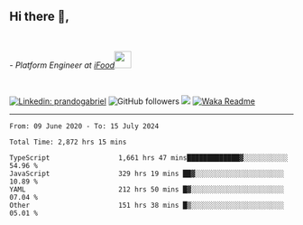 <h2>Hi there  👋,</h2> </br>

<p><em>- Platform Engineer at <a href="https://www.ifood.com.br/">iFood</a><img src="https://media.giphy.com/media/WUlplcMpOCEmTGBtBW/giphy.gif" width="30"> 
</em></p></br>


[![Linkedin: prandogabriel](https://img.shields.io/badge/-prandogabriel-blue?style=flat-square&logo=Linkedin&logoColor=white&link=https://www.linkedin.com/in/prandogabriel/)](https://www.linkedin.com/in/prandogabriel)
![GitHub followers](https://img.shields.io/github/followers/prandogabriel?label=Follow&style=social)
![](https://visitor-badge.glitch.me/badge?page_id=prandogabriel.prandogabriel)
[![Waka Readme](https://github.com/prandogabriel/prandogabriel/actions/workflows/update-stats.yml.yml/badge.svg)](https://github.com/prandogabriel/prandogabriel/actions/workflows/update-stats.yml.yml)

---

<!--START_SECTION:waka-->

```golang
From: 09 June 2020 - To: 15 July 2024

Total Time: 2,872 hrs 15 mins

TypeScript                 1,661 hrs 47 mins█████████████▓░░░░░░░░░░░   54.96 %
JavaScript                 329 hrs 19 mins ██▓░░░░░░░░░░░░░░░░░░░░░░   10.89 %
YAML                       212 hrs 50 mins █▓░░░░░░░░░░░░░░░░░░░░░░░   07.04 %
Other                      151 hrs 38 mins █▒░░░░░░░░░░░░░░░░░░░░░░░   05.01 %
```

<!--END_SECTION:waka-->
